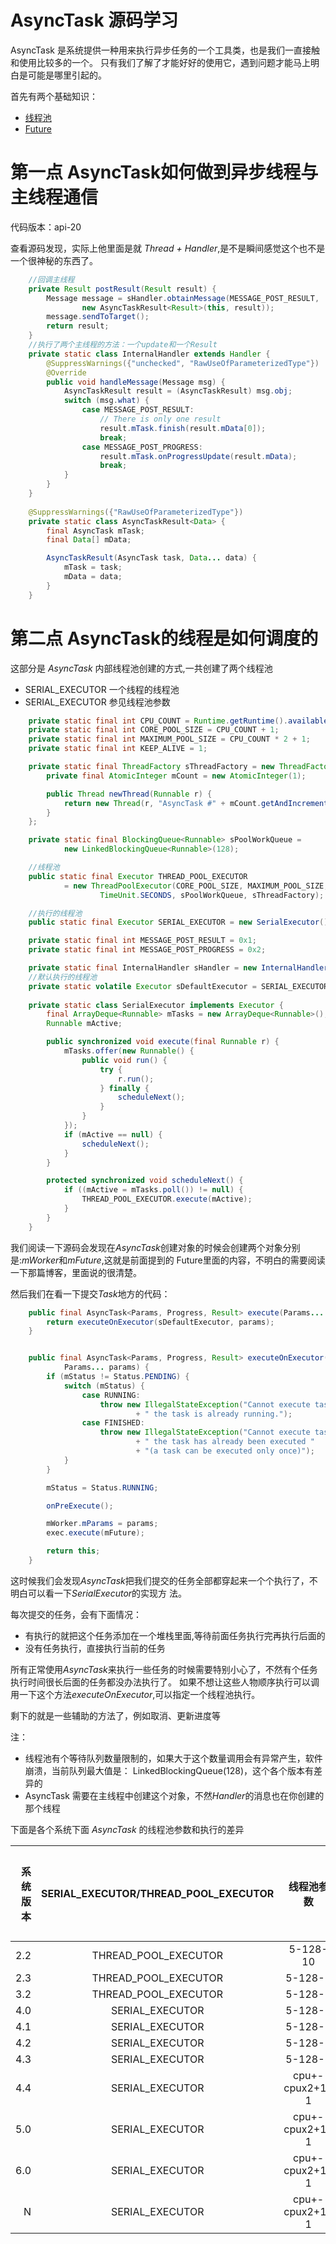 AsyncTask 源码学习
====

AsyncTask 是系统提供一种用来执行异步任务的一个工具类，也是我们一直接触和使用比较多的一个。
只有我们了解了才能好好的使用它，遇到问题才能马上明白是可能是哪里引起的。


首先有两个基础知识：

* [线程池](http://www.jianshu.com/p/bb1d232aa4df)
* [Future](http://www.cnblogs.com/dolphin0520/p/3949310.html)


# 第一点  AsyncTask如何做到异步线程与主线程通信


代码版本：api-20

查看源码发现，实际上他里面是就 *Thread + Handler*,是不是瞬间感觉这个也不是一个很神秘的东西了。

```java
    //回调主线程
    private Result postResult(Result result) {
        Message message = sHandler.obtainMessage(MESSAGE_POST_RESULT,
                new AsyncTaskResult<Result>(this, result));
        message.sendToTarget();
        return result;
    }
    //执行了两个主线程的方法：一个update和一个Result
    private static class InternalHandler extends Handler {
        @SuppressWarnings({"unchecked", "RawUseOfParameterizedType"})
        @Override
        public void handleMessage(Message msg) {
            AsyncTaskResult result = (AsyncTaskResult) msg.obj;
            switch (msg.what) {
                case MESSAGE_POST_RESULT:
                    // There is only one result
                    result.mTask.finish(result.mData[0]);
                    break;
                case MESSAGE_POST_PROGRESS:
                    result.mTask.onProgressUpdate(result.mData);
                    break;
            }
        }
    }
        
    @SuppressWarnings({"RawUseOfParameterizedType"})
    private static class AsyncTaskResult<Data> {
        final AsyncTask mTask;
        final Data[] mData;

        AsyncTaskResult(AsyncTask task, Data... data) {
            mTask = task;
            mData = data;
        }
    }
```


# 第二点  AsyncTask的线程是如何调度的

这部分是 *AsyncTask* 内部线程池创建的方式,一共创建了两个线程池

* SERIAL_EXECUTOR 一个线程的线程池
* SERIAL_EXECUTOR 参见线程池参数

```java
    private static final int CPU_COUNT = Runtime.getRuntime().availableProcessors();
    private static final int CORE_POOL_SIZE = CPU_COUNT + 1;
    private static final int MAXIMUM_POOL_SIZE = CPU_COUNT * 2 + 1;
    private static final int KEEP_ALIVE = 1;

    private static final ThreadFactory sThreadFactory = new ThreadFactory() {
        private final AtomicInteger mCount = new AtomicInteger(1);

        public Thread newThread(Runnable r) {
            return new Thread(r, "AsyncTask #" + mCount.getAndIncrement());
        }
    };

    private static final BlockingQueue<Runnable> sPoolWorkQueue =
            new LinkedBlockingQueue<Runnable>(128);

    //线程池
    public static final Executor THREAD_POOL_EXECUTOR
            = new ThreadPoolExecutor(CORE_POOL_SIZE, MAXIMUM_POOL_SIZE, KEEP_ALIVE,
                    TimeUnit.SECONDS, sPoolWorkQueue, sThreadFactory);

    //执行的线程池
    public static final Executor SERIAL_EXECUTOR = new SerialExecutor();

    private static final int MESSAGE_POST_RESULT = 0x1;
    private static final int MESSAGE_POST_PROGRESS = 0x2;

    private static final InternalHandler sHandler = new InternalHandler();
    //默认执行的线程池
    private static volatile Executor sDefaultExecutor = SERIAL_EXECUTOR;
    
    private static class SerialExecutor implements Executor {
        final ArrayDeque<Runnable> mTasks = new ArrayDeque<Runnable>();
        Runnable mActive;

        public synchronized void execute(final Runnable r) {
            mTasks.offer(new Runnable() {
                public void run() {
                    try {
                        r.run();
                    } finally {
                        scheduleNext();
                    }
                }
            });
            if (mActive == null) {
                scheduleNext();
            }
        }

        protected synchronized void scheduleNext() {
            if ((mActive = mTasks.poll()) != null) {
                THREAD_POOL_EXECUTOR.execute(mActive);
            }
        }
    }
```

我们阅读一下源码会发现在*AsyncTask*创建对象的时候会创建两个对象分别是:*mWorker*和*mFuture*,这就是前面提到的
Future里面的内容，不明白的需要阅读一下那篇博客，里面说的很清楚。

然后我们在看一下提交*Task*地方的代码：

```java
    public final AsyncTask<Params, Progress, Result> execute(Params... params) {
        return executeOnExecutor(sDefaultExecutor, params);
    }


    public final AsyncTask<Params, Progress, Result> executeOnExecutor(Executor exec,
            Params... params) {
        if (mStatus != Status.PENDING) {
            switch (mStatus) {
                case RUNNING:
                    throw new IllegalStateException("Cannot execute task:"
                            + " the task is already running.");
                case FINISHED:
                    throw new IllegalStateException("Cannot execute task:"
                            + " the task has already been executed "
                            + "(a task can be executed only once)");
            }
        }

        mStatus = Status.RUNNING;

        onPreExecute();

        mWorker.mParams = params;
        exec.execute(mFuture);

        return this;
    }
```

这时候我们会发现*AsyncTask*把我们提交的任务全部都穿起来一个个执行了，不明白可以看一下*SerialExecutor*的实现方
法。

每次提交的任务，会有下面情况：

* 有执行的就把这个任务添加在一个堆栈里面,等待前面任务执行完再执行后面的
* 没有任务执行，直接执行当前的任务

所有正常使用*AsyncTask*来执行一些任务的时候需要特别小心了，不然有个任务执行时间很长后面的任务都没办法执行了。
如果不想让这些人物顺序执行可以调用一下这个方法*executeOnExecutor*,可以指定一个线程池执行。

剩下的就是一些辅助的方法了，例如取消、更新进度等

注：

* 线程池有个等待队列数量限制的，如果大于这个数量调用会有异常产生，软件崩溃，当前队列最大值是：
LinkedBlockingQueue<Runnable>(128)，这个各个版本有差异的
* AsyncTask 需要在主线程中创建这个对象，不然*Handler*的消息也在你创建的那个线程

下面是各个系统下面 *AsyncTask* 的线程池参数和执行的差异

|系统版本|SERIAL_EXECUTOR/THREAD_POOL_EXECUTOR|线程池参数|等待队列长度|
|--:|:--:|:--:|:--|
|2.2|THREAD_POOL_EXECUTOR|5-128-10|10|
|2.3|THREAD_POOL_EXECUTOR|5-128-1|10|
|3.2|THREAD_POOL_EXECUTOR|5-128-1|10|
|4.0|SERIAL_EXECUTOR|5-128-1|10|
|4.1|SERIAL_EXECUTOR|5-128-1|10|
|4.2|SERIAL_EXECUTOR|5-128-1|10|
|4.3|SERIAL_EXECUTOR|5-128-1|10|
|4.4|SERIAL_EXECUTOR|cpu+-cpux2+1-1|128|
|5.0|SERIAL_EXECUTOR|cpu+-cpux2+1-1|128|
|6.0|SERIAL_EXECUTOR|cpu+-cpux2+1-1|128|
|N|SERIAL_EXECUTOR|cpu+-cpux2+1-1|128|

